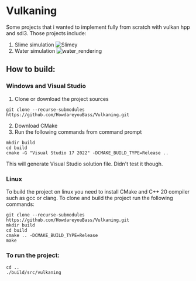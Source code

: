 # Vulkaning

Some projects that i wanted to implement fully from scratch with vulkan hpp and sdl3. Those projects include:
1. Slime simulation
![Slimey](https://github.com/HowdareyouBass/Vulkaning/assets/62214754/122f75d4-00ae-4310-87d2-92d8d0075826)
2. Water simulation
![water_rendering](https://github.com/HowdareyouBass/Vulkaning/assets/62214754/8f1e136a-78b1-47a4-8010-b17c785d8f85)


## How to build:

### Windows and Visual Studio
1. Clone or download the project sources
```shell
git clone --recurse-submodules https://github.com/HowdareyouBass/Vulkaning.git
```
2. Download CMake
3. Run the following commands from command prompt
```shell
mkdir build
cd build
cmake -G "Visual Studio 17 2022" -DCMAKE_BUILD_TYPE=Release .. 
```
This will generate Visual Studio solution file.
Didn't test it though.

### Linux
To build the project on linux you need to install CMake and C++ 20 compiler such as gcc or clang. To clone and build the project run the following commands:
```shell
git clone --recurse-submodules https://github.com/HowdareyouBass/Vulkaning.git
mkdir build
cd build
cmake .. -DCMAKE_BUILD_TYPE=Release
make
```

### To run the project:
```shell
cd ..
./build/src/vulkaning
```
